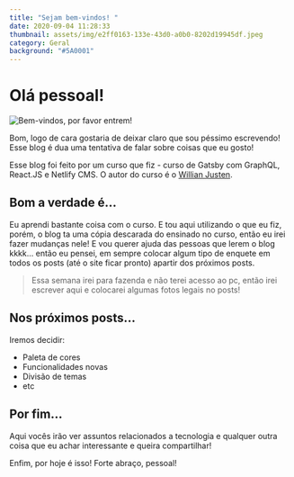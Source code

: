 ```yaml
---
title: "Sejam bem-vindos! "
date: 2020-09-04 11:28:33
thumbnail: assets/img/e2ff0163-133e-43d0-a0b0-8202d19945df.jpeg
category: Geral
background: "#5A0001"
---
```

# Olá pessoal!



![Bem-vindos, por favor entrem!](assets/img/e2ff0163-133e-43d0-a0b0-8202d19945df.jpeg)

Bom, logo de cara gostaria de deixar claro que sou péssimo escrevendo! Esse blog é dua uma tentativa de falar sobre coisas que eu gosto! 

Esse blog foi feito por um curso que fiz - curso de Gatsby com GraphQL, React.JS e Netlify CMS. O autor do curso é o [Willian Justen](https://www.udemy.com/course/gatsby-crie-um-site-pwa-com-react-graphql-e-netlify-cms/).

## Bom a verdade é...

Eu aprendi bastante coisa com o curso. E tou aqui utilizando o que eu fiz, porém, o blog ta uma cópia descarada do ensinado no curso, então eu irei fazer mudanças nele! E vou querer ajuda das pessoas que lerem o blog kkkk... então eu pensei, em sempre colocar algum tipo de enquete em todos os posts (até o site ficar pronto) apartir dos próximos posts. 

> Essa semana irei para fazenda e não terei acesso ao pc, então irei escrever aqui e colocarei algumas fotos legais no posts!

## Nos próximos posts...

Iremos decidir:

* Paleta de cores
* Funcionalidades novas 
* Divisão de temas 
* etc

## Por fim...

Aqui vocês irão ver assuntos relacionados a tecnologia e qualquer outra coisa que eu achar interessante e queira compartilhar! 

Enfim, por hoje é isso! Forte abraço, pessoal!